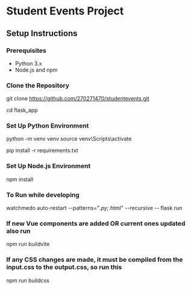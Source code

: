 # Student Events Project
## Setup Instructions

### Prerequisites
- Python 3.x
- Node.js and npm

### Clone the Repository
git clone https://github.com/270271470/studentevents.git

cd flask_app

### Set Up Python Environment
python -m venv venv
source venv\Scripts\activate

pip install -r requirements.txt

### Set Up Node.js Environment
npm install

### To Run while developing
watchmedo auto-restart --patterns="*.py;*.html" --recursive -- flask run

### If new Vue components are added OR current ones updated also run
npm run buildvite

### If any CSS changes are made, it must be compiled from the input.css to the output.css, so run this
npm run buildcss
